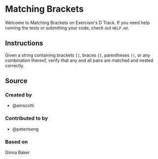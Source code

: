# Matching Brackets

Welcome to Matching Brackets on Exercism's D Track.
If you need help running the tests or submitting your code, check out `HELP.md`.

## Instructions

Given a string containing brackets `[]`, braces `{}`, parentheses `()`, or any combination thereof, verify that any and all pairs are matched and nested correctly.

## Source

### Created by

- @amscotti

### Contributed to by

- @petertseng

### Based on

Ginna Baker